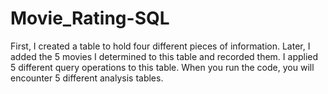 # Movie_Rating-SQL
First, I created a table to hold four different pieces of information. Later, I added the 5 movies I determined to this table and recorded them.
I applied 5 different query operations to this table. When you run the code, you will encounter 5 different analysis tables.
